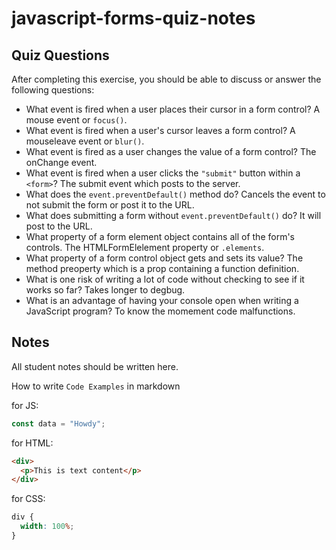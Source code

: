 # javascript-forms-quiz-notes

## Quiz Questions

After completing this exercise, you should be able to discuss or answer the following questions:

- What event is fired when a user places their cursor in a form control?
A mouse event or `focus()`.
- What event is fired when a user's cursor leaves a form control?
A mouseleave event or `blur()`.
- What event is fired as a user changes the value of a form control?
The onChange event.
- What event is fired when a user clicks the `"submit"` button within a `<form>`?
The submit event which posts to the server.
- What does the `event.preventDefault()` method do?
Cancels the event to not submit the form or post it to the URL.
- What does submitting a form without `event.preventDefault()` do?
It will post to the URL.
- What property of a form element object contains all of the form's controls.
The HTMLFormElelement property or `.elements`.
- What property of a form control object gets and sets its value?
The method preoperty which is a prop containing a function definition.
- What is one risk of writing a lot of code without checking to see if it works so far?
Takes longer to degbug.
- What is an advantage of having your console open when writing a JavaScript program?
To know the momement code malfunctions.
## Notes

All student notes should be written here.


How to write `Code Examples` in markdown

for JS:

```javascript
const data = "Howdy";
```

for HTML:

```html
<div>
  <p>This is text content</p>
</div>
```

for CSS:

```css
div {
  width: 100%;
}
```
